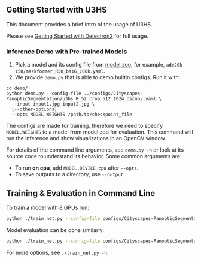 ## Getting Started with U3HS

This document provides a brief intro of the usage of U3HS.

Please see [Getting Started with Detectron2](https://github.com/facebookresearch/detectron2/blob/master/GETTING_STARTED.md) for full usage.

### Inference Demo with Pre-trained Models

1. Pick a model and its config file from
  [model zoo](MODEL_ZOO.md),
  for example, `ade20k-150/maskformer_R50_bs16_160k.yaml`.
2. We provide `demo.py` that is able to demo builtin configs. Run it with:
```
cd demo/
python demo.py --config-file ../configs/Cityscapes-PanopticSegmentation/u3hs_R_52_crop_512_1024_dsconv.yaml \
  --input input1.jpg input2.jpg \
  [--other-options]
  --opts MODEL.WEIGHTS /path/to/checkpoint_file
```
The configs are made for training, therefore we need to specify `MODEL.WEIGHTS` to a model from model zoo for evaluation.
This command will run the inference and show visualizations in an OpenCV window.

For details of the command line arguments, see `demo.py -h` or look at its source code
to understand its behavior. Some common arguments are:
* To run __on cpu__, add `MODEL.DEVICE cpu` after `--opts`.
* To save outputs to a directory, use `--output`.

## Training & Evaluation in Command Line

To train a model with 8 GPUs run:
```bash
python ./train_net.py --config-file configs/Cityscapes-PanopticSegmentation/u3hs_R_52_90k_bs16_crop_512_1024.yaml --num-gpus 2
```

Model evaluation can be done similarly:
```bash
python ./train_net.py --config-file configs/Cityscapes-PanopticSegmentation/u3hs_R_52_90k_bs16_crop_512_1024.yaml --eval-only MODEL.WEIGHTS /path/to/model_checkpoint
```
For more options, see `./train_net.py -h`.
